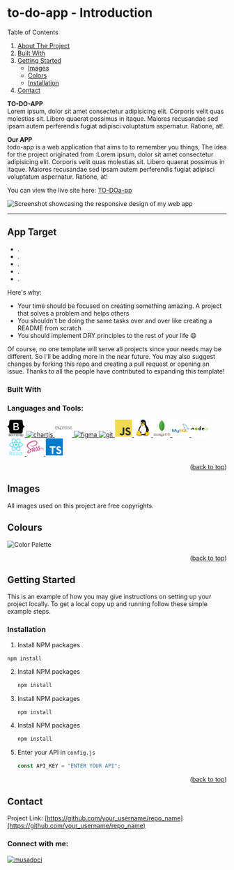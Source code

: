 # to-do-app - Introduction


<!-- TABLE OF CONTENTS -->

  <summary>Table of Contents</summary>
  <ol>
    <li>
      <a href="#TO-DO-APP">About The Project</a>
   </li>
    <li>
      <a href="#built-with">Built With</a>
    </li>
    <li>
      <a href="#Images">Getting Started</a>
      <ul>
        <li><a href="#Images">Images</a></li>
      </ul>
      <ul>
        <li><a href="#Images">Colors</a></li>
      </ul>
      <ul>
        <li><a href="#installation">Installation</a></li>
      </ul>
    </li>
    <li><a href="#contact">Contact</a></li>
  </ol>


**TO-DO-APP**  
Lorem ipsum, dolor sit amet consectetur adipisicing elit. Corporis velit quas molestias sit. Libero quaerat possimus in itaque. Maiores recusandae sed ipsam autem perferendis fugiat adipisci voluptatum aspernatur. Ratione, at!.

**Our APP**  
todo-app is a web application that aims to to remember you things, The idea for the project originated from :Lorem ipsum, dolor sit amet consectetur adipisicing elit. Corporis velit quas molestias sit. Libero quaerat possimus in itaque. Maiores recusandae sed ipsam autem perferendis fugiat adipisci voluptatum aspernatur. Ratione, at!

You can view the live site here: [TO-DOa-pp](https://www.google.com)

![Screenshot showcasing the responsive design of my web app](image/path)

---

## App Target

- .
- .
- .
- .
- .

Here's why:

- Your time should be focused on creating something amazing. A project that solves a problem and helps others
- You shouldn't be doing the same tasks over and over like creating a README from scratch
- You should implement DRY principles to the rest of your life :smile:

Of course, no one template will serve all projects since your needs may be different. So I'll be adding more in the near future. You may also suggest changes by forking this repo and creating a pull request or opening an issue. Thanks to all the people have contributed to expanding this template!


### Built With
<h3 align="left">Languages and Tools:</h3>
<p align="left"> <a href="https://getbootstrap.com" target="_blank" rel="noreferrer"> <img src="https://raw.githubusercontent.com/devicons/devicon/master/icons/bootstrap/bootstrap-plain-wordmark.svg" alt="bootstrap" width="40" height="40"/> </a> <a href="https://www.chartjs.org" target="_blank" rel="noreferrer"> <img src="https://www.chartjs.org/media/logo-title.svg" alt="chartjs" width="40" height="40"/> </a> <a href="https://expressjs.com" target="_blank" rel="noreferrer"> <img src="https://raw.githubusercontent.com/devicons/devicon/master/icons/express/express-original-wordmark.svg" alt="express" width="40" height="40"/> </a> <a href="https://www.figma.com/" target="_blank" rel="noreferrer"> <img src="https://www.vectorlogo.zone/logos/figma/figma-icon.svg" alt="figma" width="40" height="40"/> </a> <a href="https://git-scm.com/" target="_blank" rel="noreferrer"> <img src="https://www.vectorlogo.zone/logos/git-scm/git-scm-icon.svg" alt="git" width="40" height="40"/> </a> <a href="https://developer.mozilla.org/en-US/docs/Web/JavaScript" target="_blank" rel="noreferrer"> <img src="https://raw.githubusercontent.com/devicons/devicon/master/icons/javascript/javascript-original.svg" alt="javascript" width="40" height="40"/> </a> <a href="https://www.linux.org/" target="_blank" rel="noreferrer"> <img src="https://raw.githubusercontent.com/devicons/devicon/master/icons/linux/linux-original.svg" alt="linux" width="40" height="40"/> </a> <a href="https://www.mongodb.com/" target="_blank" rel="noreferrer"> <img src="https://raw.githubusercontent.com/devicons/devicon/master/icons/mongodb/mongodb-original-wordmark.svg" alt="mongodb" width="40" height="40"/> </a> <a href="https://www.mysql.com/" target="_blank" rel="noreferrer"> <img src="https://raw.githubusercontent.com/devicons/devicon/master/icons/mysql/mysql-original-wordmark.svg" alt="mysql" width="40" height="40"/> </a> <a href="https://nodejs.org" target="_blank" rel="noreferrer"> <img src="https://raw.githubusercontent.com/devicons/devicon/master/icons/nodejs/nodejs-original-wordmark.svg" alt="nodejs" width="40" height="40"/> </a> <a href="https://reactjs.org/" target="_blank" rel="noreferrer"> <img src="https://raw.githubusercontent.com/devicons/devicon/master/icons/react/react-original-wordmark.svg" alt="react" width="40" height="40"/> </a> <a href="https://sass-lang.com" target="_blank" rel="noreferrer"> <img src="https://raw.githubusercontent.com/devicons/devicon/master/icons/sass/sass-original.svg" alt="sass" width="40" height="40"/> </a> <a href="https://www.typescriptlang.org/" target="_blank" rel="noreferrer"> <img src="https://raw.githubusercontent.com/devicons/devicon/master/icons/typescript/typescript-original.svg" alt="typescript" width="40" height="40"/> </a> </p>


<p align="right">(<a href="#readme-top">back to top</a>)</p>
  
  
## Images

All images used on this project are free copyrights.


## Colours

![Color Palette](media/readme-images/general-images/color-palette.webp)

<p align="right">(<a href="#readme-top">back to top</a>)</p>

<!-- GETTING STARTED -->

## Getting Started

This is an example of how you may give instructions on setting up your project locally.
To get a local copy up and running follow these simple example steps.

### Installation

1.  Install NPM packages
   ```
   npm install
   ```
2. Install NPM packages
   ```sh
   npm install
3. Install NPM packages
   ```sh
   npm install
   ```
4. Install NPM packages
   ```sh
   npm install
   ```
5. Enter your API in `config.js`
   ```js
   const API_KEY = "ENTER YOUR API";
   ```

<p align="right">(<a href="#readme-top">back to top</a>)</p>


<!-- CONTACT -->

## Contact


Project Link: [https://github.com/your_username/repo_name](https://github.com/your_username/repo_name)

<h3 align="left">Connect with me:</h3>
<p align="left">
<a href="https://linkedin.com/in/musadoci" target="blank"><img align="center" src="https://raw.githubusercontent.com/rahuldkjain/github-profile-readme-generator/master/src/images/icons/Social/linked-in-alt.svg" alt="musadoci" height="30" width="40" /></a>
</p>
